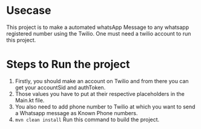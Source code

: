 # Usecase

This project is to make a automated whatsApp Message to any whatsapp registered number using the Twilio. One must need a twilio account to run this project.

# Steps to Run the project

1. Firstly, you should make an account on Twilio and from there you can get your accountSid and authToken.
2. Those values you have to put at their respective placeholders in the Main.kt file.
3. You also need to add phone number to Twilio at which you want to send a Whatsapp message as Known Phone numbers.
4. `mvn clean install` Run this command to build the project.
